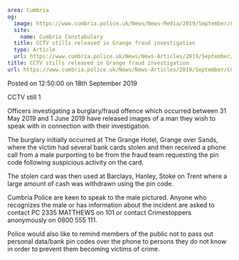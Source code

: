 ```yaml
area: Cumbria
og:
  image: https://www.cumbria.police.uk/News/News-Media/2019/September/CCTV1png.png
  site:
    name: Cumbria Constabulary
  title: CCTV stills released in Grange fraud investigation
  type: Article
  url: https://www.cumbria.police.uk/News/News-Articles/2019/September/CCTV-stills-released-in-Grange-fraud-investigation.aspx
title: CCTV stills released in Grange fraud investigation
url: https://www.cumbria.police.uk/News/News-Articles/2019/September/CCTV-stills-released-in-Grange-fraud-investigation.aspx
```

Posted on 12:50:00 on 18th September 2019

CCTV still 1

Officers investigating a burglary/fraud offence which occurred between 31 May 2019 and 1 June 2019 have released images of a man they wish to speak with in connection with their investigation.

The burglary initially occurred at The Grange Hotel, Grange over Sands, where the victim had several bank cards stolen and then received a phone call from a male purporting to be from the fraud team requesting the pin code following suspicious activity on the card.

The stolen card was then used at Barclays, Hanley, Stoke on Trent where a large amount of cash was withdrawn using the pin code.

Cumbria Police are keen to speak to the male pictured. Anyone who recognizes the male or has information about the incident are asked to contact PC 2335 MATTHEWS on 101 or contact Crimestoppers anonymously on 0800 555 111.

Police would also like to remind members of the public not to pass out personal data/bank pin codes over the phone to persons they do not know in order to prevent them becoming victims of crime.
